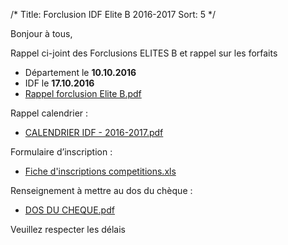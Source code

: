 /*
Title: Forclusion IDF Elite B 2016-2017
Sort: 5
*/

Bonjour à tous,

Rappel ci-joint des Forclusions ELITES B et rappel sur les forfaits
 * Département le **10.10.2016**
 * IDF le **17.10.2016**
 * [Rappel forclusion Elite B.pdf](https://drive.google.com/open?id=0ByCcllu-OhkAeHJkQ25LWXdxMkFiVl9ybXpjTVEyMkpydFJz)


Rappel calendrier :
 * [CALENDRIER IDF - 2016-2017.pdf](https://drive.google.com/open?id=0ByCcllu-OhkAb1M4U1lNVmZQNFZKNG1ZNHNmc1dJc3BWdGdr)

Formulaire d’inscription :
 * [Fiche d'inscriptions competitions.xls](https://drive.google.com/open?id=0ByCcllu-OhkAUEtEUm41TDFra0lMdFM5dmY5V1o1MzMyU3RN)

Renseignement à mettre au dos du chèque :
 * [DOS DU CHEQUE.pdf](https://drive.google.com/file/d/0ByCcllu-OhkAY005M010ZlI1TmJUZjlXNGhocDZXekpsWWhN/view?usp=sharing)


Veuillez respecter les délais
